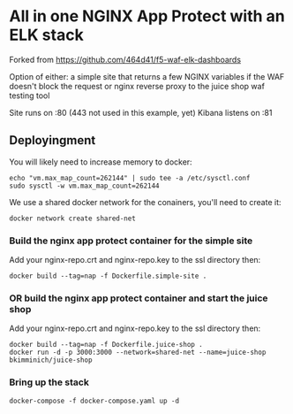 # All in one NGINX App Protect with an ELK stack

Forked from <https://github.com/464d41/f5-waf-elk-dashboards>

Option of either:
a simple site that returns a few NGINX variables if the WAF doesn't block the request
or
nginx reverse proxy to the juice shop waf testing tool

Site runs on :80 (443 not used in this example, yet)
Kibana listens on :81

## Deployingment

You will likely need to increase memory to docker:

```
echo "vm.max_map_count=262144" | sudo tee -a /etc/sysctl.conf
sudo sysctl -w vm.max_map_count=262144
```

We use a shared docker network for the conainers, you'll need to create it:

```
docker network create shared-net
```

### Build the nginx app protect container for the simple site

Add your nginx-repo.crt and nginx-repo.key to the ssl directory then:

```
docker build --tag=nap -f Dockerfile.simple-site .
```

### OR build the nginx app protect container and start the juice shop

Add your nginx-repo.crt and nginx-repo.key to the ssl directory then:

```
docker build --tag=nap -f Dockerfile.juice-shop .
docker run -d -p 3000:3000 --network=shared-net --name=juice-shop bkimminich/juice-shop
```

### Bring up the stack

```
docker-compose -f docker-compose.yaml up -d
```
